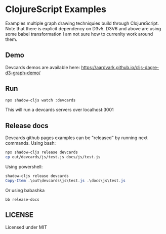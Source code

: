 # ClojureScript Examples

Examples multiple graph drawing techniquies build through ClojureScript.
Note that there is explicit dependency on D3v5.
D3V6 and above are using some babel transformation
I am not sure how to currenlty work around them.

## Demo

Devcards demos are available here: <https://aardvark.github.io/cljs-dagre-d3-graph-demo/>

## Run

```bash
npx shadow-cljs watch :devcards
```

This will run a devcards servers over localhost:3001

## Release docs

Devcards github pages examples can be "released" by running next commands.
Using bash:

```bash
npx shadow-cljs release devcards
cp out/devcards/js/test.js docs/js/test.js
```

Using powershell:

```powershell
shadow-cljs release devcards
Copy-Item .\out\devcards\js\test.js .\docs\js\test.js
```

Or using babashka

```babashka
bb release-docs
```

## LICENSE

Licensed under MIT
